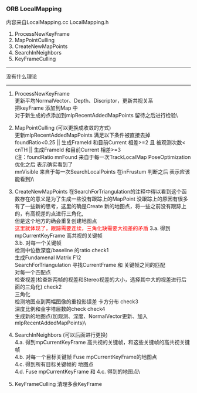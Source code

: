 <!--
 * @Author: Liu Weilong
 * @Date: 2021-01-28 15:08:16
 * @LastEditors: Liu Weilong 
 * @LastEditTime: 2021-02-01 10:20:37
 * @FilePath: /3rd-test-learning/31. orb_slam_related/doc/ORB_mapping.md
 * @Description: 
-->
### ORB LocalMapping
内容来自LocalMapping.cc LocalMapping.h
1. ProcessNewKeyFrame
2. MapPointCulling
3. CreateNewMapPoints
4. SearchInNeighbors
5. KeyFrameCulling
   
------
没有什么理论

------
1. ProcessNewKeyFrame\
   更新平均NormalVector、Depth、Discriptor，更新共视关系\
   把keyFrame 添加到Map 中\
   对于新生成的点添加到mlpRecentAddedMapPoints 留待之后进行检验\
2. MapPointCulling (可以更换成收敛的方式)\
   更新mlpRecentAddedMapPoints 满足以下条件被直接去掉\
   foundRatio<0.25 || 生成FrameId 和目前Current 相差>=2 且 被观测次数< cnTH || 生成FrameId 和目前Current 相差>=3\
   (注：foundRatio  mnFound 来自于每一次TrackLocalMap PoseOptimization 优化之后 表示确实看到了\
                   mnVisible 来自于每一次SearchLocalPoints 在inFrustum 判断之后 表示应该能看到)\
                   
3. CreateNewMapPoints 在SearchForTriangulation的注释中得以看到这个函数存在的意义是为了生成一些没有跟踪上的MapPoint 没跟踪上的原因有很多\
   有了一些新的思考，这里的确是Create 新的地图点，将一些之前没有跟踪上的，有高视差的点进行三角化,\
   但是这个地方的确会重复创建地图点\
   <font color="Red"> 这里就体现了，跟踪需要连续，三角化缺需要大视差的矛盾</font>
3.a. 得到mpCurrentKeyFrame 高共视的关键帧\
3.b. 对每一个关键帧\
     检测中位数深度/baseline 的ratio check1\
     生成Fundamenal Matrix F12\
     SearchForTriangulation 寻找CurrentFrame 和 关键帧之间的匹配\
     对每一个匹配点\
        检查视差(检查新两帧的视差和Stereo视差的大小，选择其中大的视差进行后面的三角化) check2\
        三角化\
        检测地图点到两幅图像的重投影误差    卡方分布 check3 \
        深度比例和金字塔层数的check             check4\
        生成新的地图点(加观测、深度、NormalVector更新、加入mlpRecentAddedMapPoints)\

4.  SearchInNeighbors (可以后面进行更换)\
4.a. 得到mpCurrentKeyFrame 高共视的关键帧，和这些关键帧的高共视关键帧\
4.b. 对每一个目标关键帧 Fuse mpCurrentKeyFrame的地图点\
4.c. 得到所有目标关键帧的 地图点\
4.d. Fuse   mpCurrentKeyFrame 和 4.c. 得到的地图点\

5. KeyFrameCulling 清理多余KeyFrame
   